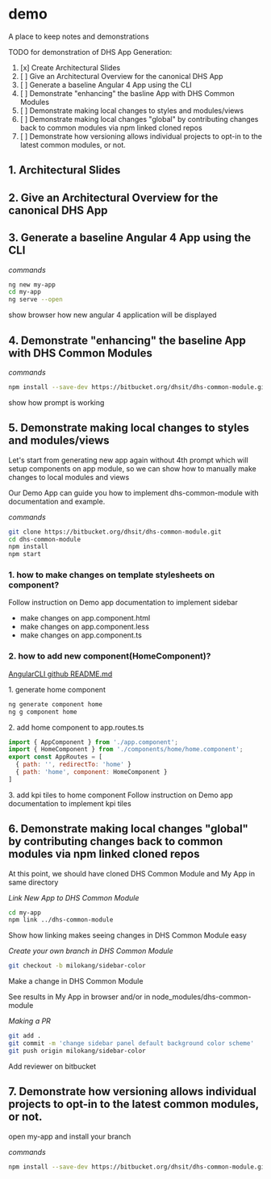 # demo
A place to keep notes and demonstrations

TODO for demonstration of DHS App Generation:
1. [x] Create Architectural Slides
2. [ ] Give an Architectural Overview for the canonical DHS App
3. [ ] Generate a baseline Angular 4 App using the CLI
4. [ ] Demonstrate "enhancing" the basline App with DHS Common Modules
5. [ ] Demonstrate making local changes to styles and modules/views
6. [ ] Demonstrate making local changes "global" by contributing changes back to common modules via npm linked cloned repos
7. [ ] Demonstrate how versioning allows individual projects to opt-in to the latest common modules, or not.


## 1\. Architectural Slides

## 2\. Give an Architectural Overview for the canonical DHS App

## 3\. Generate a baseline Angular 4 App using the CLI

*commands*
```bash
ng new my-app
cd my-app
ng serve --open
```
show browser how new angular 4 application will be displayed


## 4\. Demonstrate "enhancing" the baseline App with DHS Common Modules

*commands*
```bash
npm install --save-dev https://bitbucket.org/dhsit/dhs-common-module.git
```
show how prompt is working


## 5\. Demonstrate making local changes to styles and modules/views

Let's start from generating new app again without 4th prompt which will setup components on app module, so we can show how to manually make changes to local modules and views

Our Demo App can guide you how to implement dhs-common-module with documentation and example.

*commands*
```bash
git clone https://bitbucket.org/dhsit/dhs-common-module.git
cd dhs-common-module
npm install
npm start
```

### 1\. how to make changes on template stylesheets on component?
Follow instruction on Demo app documentation to implement sidebar

- make changes on app.component.html
- make changes on app.component.less
- make changes on app.component.ts


### 2\. how to add new component(HomeComponent)?
[AngularCLI github README.md](https://github.com/angular/angular-cli)

  1\. generate home component
``` bash
ng generate component home
ng g component home
```

  2\. add home component to app.routes.ts
```javascript
import { AppComponent } from './app.component';
import { HomeComponent } from './components/home/home.component';
export const AppRoutes = [
  { path: '', redirectTo: 'home' }
  { path: 'home', component: HomeComponent }
]
```

  3\. add kpi tiles to home component
Follow instruction on Demo app documentation to implement kpi tiles


## 6\. Demonstrate making local changes "global" by contributing changes back to common modules via npm linked cloned repos

At this point, we should have cloned DHS Common Module and My App in same directory

*Link New App to DHS Common Module*
```bash
cd my-app
npm link ../dhs-common-module
```

Show how linking makes seeing changes in DHS Common Module easy

*Create your own branch in DHS Common Module*
```bash
git checkout -b milokang/sidebar-color
```
Make a change in DHS Common Module

See results in My App in browser and/or in node_modules/dhs-common-module

*Making a PR*
```bash
git add .
git commit -m 'change sidebar panel default background color scheme'
git push origin milokang/sidebar-color
```

Add reviewer on bitbucket

## 7\. Demonstrate how versioning allows individual projects to opt-in to the latest common modules, or not.

open my-app and install your branch

*commands*
```bash
npm install --save-dev https://bitbucket.org/dhsit/dhs-common-module.git#milokang/sidebar-style
```

